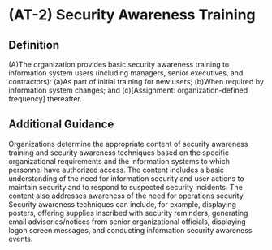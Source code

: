 
# (AT-2) Security Awareness Training

## Definition

(A)The organization provides basic security awareness training to information system users (including managers, senior executives, and contractors):
(a)As part of initial training for new users;
(b)When required by information system changes; and
(c)[Assignment: organization-defined frequency] thereafter.

## Additional Guidance

Organizations determine the appropriate content of security awareness training and security awareness techniques based on the specific organizational requirements and the information systems to which personnel have authorized access. The content includes a basic understanding of the need for information security and user actions to maintain security and to respond to suspected security incidents. The content also addresses awareness of the need for operations security. Security awareness techniques can include, for example, displaying posters, offering supplies inscribed with security reminders, generating email advisories/notices from senior organizational officials, displaying logon screen messages, and conducting information security awareness events.

